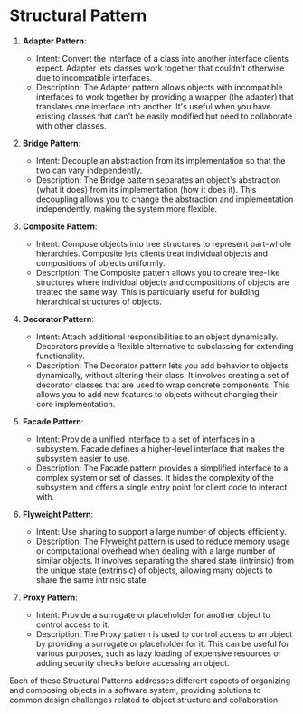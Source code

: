 # Structural Pattern

1. **Adapter Pattern**:
   - Intent: Convert the interface of a class into another interface clients expect. Adapter lets classes work together that couldn't otherwise due to incompatible interfaces.
   - Description: The Adapter pattern allows objects with incompatible interfaces to work together by providing a wrapper (the adapter) that translates one interface into another. It's useful when you have existing classes that can't be easily modified but need to collaborate with other classes.

2. **Bridge Pattern**:
   - Intent: Decouple an abstraction from its implementation so that the two can vary independently.
   - Description: The Bridge pattern separates an object's abstraction (what it does) from its implementation (how it does it). This decoupling allows you to change the abstraction and implementation independently, making the system more flexible.

3. **Composite Pattern**:
   - Intent: Compose objects into tree structures to represent part-whole hierarchies. Composite lets clients treat individual objects and compositions of objects uniformly.
   - Description: The Composite pattern allows you to create tree-like structures where individual objects and compositions of objects are treated the same way. This is particularly useful for building hierarchical structures of objects.

4. **Decorator Pattern**:
   - Intent: Attach additional responsibilities to an object dynamically. Decorators provide a flexible alternative to subclassing for extending functionality.
   - Description: The Decorator pattern lets you add behavior to objects dynamically, without altering their class. It involves creating a set of decorator classes that are used to wrap concrete components. This allows you to add new features to objects without changing their core implementation.

5. **Facade Pattern**:
   - Intent: Provide a unified interface to a set of interfaces in a subsystem. Facade defines a higher-level interface that makes the subsystem easier to use.
   - Description: The Facade pattern provides a simplified interface to a complex system or set of classes. It hides the complexity of the subsystem and offers a single entry point for client code to interact with.

6. **Flyweight Pattern**:
   - Intent: Use sharing to support a large number of objects efficiently.
   - Description: The Flyweight pattern is used to reduce memory usage or computational overhead when dealing with a large number of similar objects. It involves separating the shared state (intrinsic) from the unique state (extrinsic) of objects, allowing many objects to share the same intrinsic state.

7. **Proxy Pattern**:
   - Intent: Provide a surrogate or placeholder for another object to control access to it.
   - Description: The Proxy pattern is used to control access to an object by providing a surrogate or placeholder for it. This can be useful for various purposes, such as lazy loading of expensive resources or adding security checks before accessing an object.

Each of these Structural Patterns addresses different aspects of organizing and composing objects in a software system, providing solutions to common design challenges related to object structure and collaboration.